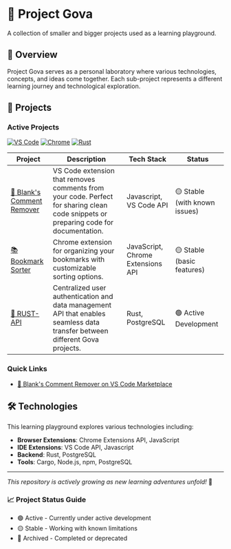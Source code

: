 # 🚀 Project Gova

A collection of smaller and bigger projects used as a learning playground.

## 🎯 Overview

Project Gova serves as a personal laboratory where various technologies, concepts, and ideas come together. Each sub-project represents a different learning journey and technological exploration.

## 🌱 Projects

### Active Projects

[![VS Code](https://img.shields.io/badge/VS_Code-007ACC?style=flat-square&logo=visualstudiocode&logoColor=white)](https://code.visualstudio.com/)
[![Chrome](https://img.shields.io/badge/Chrome-4285F4?style=flat-square&logo=googlechrome&logoColor=white)](https://developer.chrome.com/docs/extensions/)
[![Rust](https://img.shields.io/badge/Rust-000000?style=flat-square&logo=rust&logoColor=white)](https://www.rust-lang.org/)

| Project | Description | Tech Stack | Status |
|---------|-------------|------------|---------|
| [🧹 Blank's Comment Remover](https://github.com/BlankTuber/Gova/tree/main/blank-s-comment-remover) | VS Code extension that removes comments from your code. Perfect for sharing clean code snippets or preparing code for documentation. | Javascript, VS Code API | 🟡 Stable (with known issues) |
| [📚 Bookmark Sorter](https://github.com/BlankTuber/Gova/tree/main/bookmark-sorter) | Chrome extension for organizing your bookmarks with customizable sorting options. | JavaScript, Chrome Extensions API | 🟡 Stable (basic features) |
| [🔑 RUST-API](https://github.com/BlankTuber/Gova/tree/main/RUST-API) | Centralized user authentication and data management API that enables seamless data transfer between different Gova projects. | Rust, PostgreSQL | 🟢 Active Development |

### Quick Links

- [📘 Blank's Comment Remover on VS Code Marketplace](https://marketplace.visualstudio.com/items?itemName=QuidqueStudio.blank-comment-remover)

## 🛠️ Technologies

This learning playground explores various technologies including:

- **Browser Extensions**: Chrome Extensions API, JavaScript
- **IDE Extensions**: VS Code API, Javascript
- **Backend**: Rust, PostgreSQL
- **Tools**: Cargo, Node.js, npm, PostgreSQL

---
*This repository is actively growing as new learning adventures unfold!* 🌟

### 📈 Project Status Guide
- 🟢 Active - Currently under active development
- 🟡 Stable - Working with known limitations
- 🔴 Archived - Completed or deprecated

